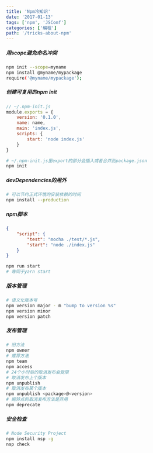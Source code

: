 ```yaml
---
title: 'Npm冷知识'
date: '2017-01-13'
tags: ['npm', 'JSConf']
categories: ['编程']
path: '/tricks-about-npm'
---
```


##### 用scope避免命名冲突

```bash
npm init --scope=myname
npm install @myname/mypackage
require('@myname/mypackage');
```

##### 创建可复用的npm init

```javascript
// ~/.npm-init.js
module.exports = {
    version: '0.1.0',
    name: name,
    main: 'index.js',
    scripts: {
        start: 'node index.js'
    }
}
```

```bash
# ~/.npm-init.js里export的部分会插入或者合并到package.json
npm init
```

##### devDependencies的用外

```bash
# 可以节约正式环境的安装依赖的时间
npm install --production
```

##### npm脚本

```json
{
    "script": {
        "test": "mocha ./test/*.js",
        "start": "node ./index.js"
    }
}
```

``` bash
npm run start
# 等同于yarn start
```

##### 版本管理

```bash
# 语义化版本号
npm version major - m "bump to version %s"
npm version minor
npm version patch
```

##### 发布管理

```bash
# 旧方法
npm owner
# 推荐方法
npm team
npm access
# 24个小时后的取消发布会受限
# 取消发布上个版本
npm unpublish
# 取消发布某个版本
npm unpublish <package>@<version>
# 婉转点的取消发布方法是弃用
npm deprecate
```

##### 安全检查 

```bash
# Node Security Project
npm install nsp -g
nsp check
```



